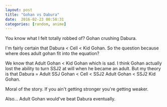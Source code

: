 ```yaml
---
layout: post
title: "Gohan vs Dabura"
date:  2016-02-23 00:58:31
categories: [random, anime]
---
```

You know what I felt totally robbed of? Gohan crushing Dabura.

I'm fairly certain that Dabura < Cell < Kid Gohan. So the question because where does adult gohan fit into the equation?

We know that Adult Gohan < Kid Gohan which is sad. I think Gohan actually lost the ability to turn SSJ2 at will when he became an adult. But my theory is that Dabura = Adult SSJ Gohan < Cell < SSJ2 Adult Gohan < SSJ2 Kid Gohan.

Moral of the story. If you ain't getting stronger you're getting weaker.

Also... Adult Gohan would've beat Dabura eventually.
